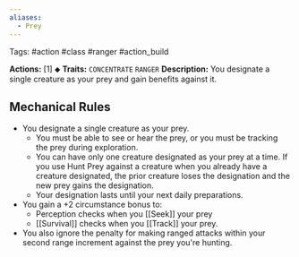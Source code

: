 ```yaml
---
aliases:
  - Prey
---
```

Tags: #action #class #ranger #action_build 

**Actions:** [1] ⬥
**Traits:** `CONCENTRATE` `RANGER`
**Description:** You designate a single creature as your prey and gain benefits against it.

## Mechanical Rules

- You designate a single creature as your prey.
	- You must be able to see or hear the prey, or you must be tracking the prey during exploration.
	- You can have only one creature designated as your prey at a time. If you use Hunt Prey against a creature when you already have a creature designated, the prior creature loses the designation and the new prey gains the designation.
	- Your designation lasts until your next daily preparations.
- You gain a +2 circumstance bonus to:
	- Perception checks when you [[Seek]] your prey 
	- [[Survival]] checks when you [[Track]] your prey.
- You also ignore the penalty for making ranged attacks within your second range increment against the prey you're hunting.  


